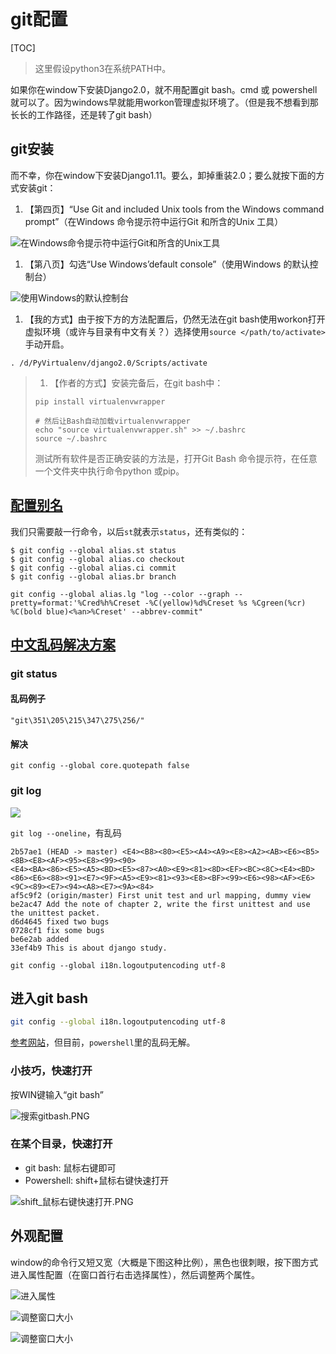 # git配置

[TOC]

> 这里假设python3在系统PATH中。

如果你在window下安装Django2.0，就不用配置git bash。cmd 或 powershell就可以了。因为windows早就能用workon管理虚拟环境了。（但是我不想看到那长长的工作路径，还是转了git bash）

## git安装

而不幸，你在window下安装Django1.11。要么，卸掉重装2.0；要么就按下面的方式安装git：

1. 【第四页】“Use Git and included Unix tools from the Windows command prompt”（在Windows 命令提示符中运行Git 和所含的Unix 工具）

![在Windows命令提示符中运行Git和所含的Unix工具](git%E9%85%8D%E7%BD%AE/%E5%9C%A8Windows%E5%91%BD%E4%BB%A4%E6%8F%90%E7%A4%BA%E7%AC%A6%E4%B8%AD%E8%BF%90%E8%A1%8CGit%E5%92%8C%E6%89%80%E5%90%AB%E7%9A%84Unix%E5%B7%A5%E5%85%B7.PNG)

1. 【第八页】勾选“Use Windows’default console”（使用Windows 的默认控制台）

![使用Windows的默认控制台](git%E9%85%8D%E7%BD%AE/%E4%BD%BF%E7%94%A8Windows%E7%9A%84%E9%BB%98%E8%AE%A4%E6%8E%A7%E5%88%B6%E5%8F%B0.PNG)

1. 【我的方式】由于按下方的方法配置后，仍然无法在git bash使用workon打开虚拟环境（或许与目录有中文有关？）选择使用`source </path/to/activate>`手动开启。

```
. /d/PyVirtualenv/django2.0/Scripts/activate
```

> 1. 【作者的方式】安装完备后，在git bash中：
>
> ```shell 
> pip install virtualenvwrapper
> 
> # 然后让Bash自动加载virtualenvwrapper
> echo "source virtualenvwrapper.sh" >> ~/.bashrc
> source ~/.bashrc
> ```
>
> 测试所有软件是否正确安装的方法是，打开Git Bash 命令提示符，在任意一个文件夹中执行命令python 或pip。

## [配置别名](https://www.liaoxuefeng.com/wiki/0013739516305929606dd18361248578c67b8067c8c017b000/001375234012342f90be1fc4d81446c967bbdc19e7c03d3000)

我们只需要敲一行命令，以后`st`就表示`status`，还有类似的：

```
$ git config --global alias.st status
$ git config --global alias.co checkout
$ git config --global alias.ci commit
$ git config --global alias.br branch
```



```
git config --global alias.lg "log --color --graph --pretty=format:'%Cred%h%Creset -%C(yellow)%d%Creset %s %Cgreen(%cr) %C(bold blue)<%an>%Creset' --abbrev-commit"
```



## [中文乱码解决方案](https://segmentfault.com/a/1190000000578037)
### git status


#### 乱码例子

`"git\351\205\215\347\275\256/"`

#### 解决

```shell
git config --global core.quotepath false
```

### git log

![](P1TDD_DjangoBase\C3testHomepage\gitdiff.PNG)

`git log --oneline`，有乱码

```
2b57ae1 (HEAD -> master) <E4><B8><80><E5><A4><A9><E8><A2><AB><E6><B5><8B><E8><AF><95><E8><99><90>
<E4><BA><86><E5><A5><BD><E5><87><A0><E9><81><8D><EF><BC><8C><E4><BD><86><E6><88><91><E7><9F><A5><E9><81><93><E8><BF><99><E6><98><AF><E6><9C><89><E7><94><A8><E7><9A><84>
af5c9f2 (origin/master) First unit test and url mapping, dummy view
be2ac47 Add the note of chapter 2, write the first unittest and use the unittest packet.
d6d4645 fixed two bugs
0728cf1 fix some bugs
be6e2ab added
33ef4b9 This is about django study.
```

```
git config --global i18n.logoutputencoding utf-8
```



## 进入git bash



```bash
git config --global i18n.logoutputencoding utf-8
```

[参考网站](https://segmentfault.com/a/1190000000578037)，但目前，`powershell`里的乱码无解。

### 小技巧，快速打开

按WIN键输入“git bash”

![搜索gitbash.PNG](git%E9%85%8D%E7%BD%AE/%E6%90%9C%E7%B4%A2gitbash.PNG)

### 在某个目录，快速打开

- git bash: 鼠标右键即可
- Powershell: shift+鼠标右键快速打开

![shift_鼠标右键快速打开.PNG](git%E9%85%8D%E7%BD%AE/shift_%E9%BC%A0%E6%A0%87%E5%8F%B3%E9%94%AE%E5%BF%AB%E9%80%9F%E6%89%93%E5%BC%80.PNG)


## 外观配置

window的命令行又短又宽（大概是下图这种比例），黑色也很刺眼，按下图方式进入属性配置（在窗口首行右击选择属性），然后调整两个属性。

![进入属性](git%E9%85%8D%E7%BD%AE/%E8%BF%9B%E5%85%A5%E5%B1%9E%E6%80%A7.PNG)

![调整窗口大小](git%E9%85%8D%E7%BD%AE/%E8%B0%83%E6%95%B4%E7%AA%97%E5%8F%A3%E5%A4%A7%E5%B0%8F.PNG)

![调整窗口大小](git%E9%85%8D%E7%BD%AE/%E8%B0%83%E6%95%B4%E9%A2%9C%E8%89%B2%E4%B8%BARGB545964.PNG)
